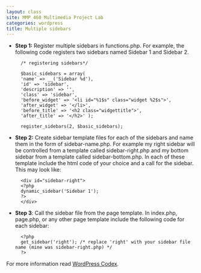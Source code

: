 ```yaml
---
layout: class
site: MMP 460 Multimedia Project Lab
categories: wordpress
title: Multiple sidebars
---
```

- **Step 1:** Register multiple sidebars in functions.php. For example, the following code registers two sidebars named Sidebar 1 and Sidebar 2.

        /* registering sidebars*/

        $basic_sidebars = array(
        'name' => __('Sidebar %d'),
        'id' => 'sidebar',
        'description' => '',
        'class' => 'sidebar',
        'before_widget' => '<li id="%1$s" class="widget %2$s">',
        'after_widget' => '</li>',
        'before_title' => '<h2 class="widgettitle">',
        'after_title' => '</h2>' );

        register_sidebars(2, $basic_sidebars);

- **Step 2:** Create sidebar template files for each of the sidebars and name them in the form of sidebar-name.php. For example my right sidebar will be controlled from a template called sidebar-right.php and my bottom sidebar from a template called sidebar-bottom.php. In each of these template include the html code of your choice and a call for the sidebar. This may look like:

        <div id="sidebar-right">
        <?php
        dynamic_sidebar('Sidebar 1');
        ?>
        </div>

- **Step 3**: Call the sidebar file from the page template. In index.php, page.php, or any other page template include the following code for each sidebar:

        <?php
        get_sidebar('right'); /* replace 'right' with your sidebar file name (mine was sidebar-right.php) */
        ?>

For more information read [WordPress Codex](http://codex.wordpress.org/Function_Reference/register_sidebars).
